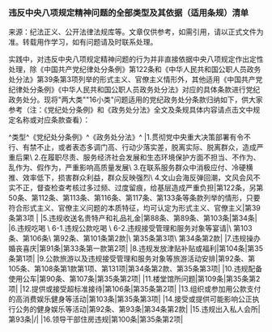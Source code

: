 ###  违反中央八项规定精神问题的全部类型及其依据（适用条规）清单 

来源：纪法正义、公开法律法规库等。文章仅供参考，如需引用，请以正式文件为准。转载用作学习，如有问题请及时联系处理。

实践中，对违反中央八项规定精神问题的行为并非直接依据中央八项规定作出定性处理，除《中国共产党纪律处分条例》第122条和《中华人民共和国公职人员政务处分法》第39条第3项列举的形式主义、官僚主义情形外，其他适用《中国共产党纪律处分条例》《中华人民共和国公职人员政务处分法》对应的具体条款进行党纪政务处分。现将"两大类""16小类"问题适用的党纪政务处分条款归纳如下，供大家参考（注：《党纪处分条例》和《政务处分法》全文及条规具体内容请点击文中规定名称或对应条款查看）：

^类型^《党纪处分条例》^《政务处分法》^
\|1.贯彻党中央重大决策部署有令不行、有禁不止，或者表态多调门高、行动少落实差，脱离实际、脱离群众，造成严重后果\\
2.在履职尽责、服务经济社会发展和生态环境保护方面不担当、不作为、乱作为、假作为，严重影响高质量发展\\
3.在联系服务群众中消极应付、冷硬横推、效率低下，损害群众利益，群众反映强烈\\
4.文山会海反弹回潮，文风会风不实不正，督查检查考核过多过频、过度留痕，给基层造成严重负担\|第122条，另第50条、第112条、第113条、第116条、第117条、第133条等条款列举的情形，只要符合形式主义、官僚主义问题的本质特征，均可认定为形式主义、官僚主义\|第39条第3项
\| \|5.违规收送名贵特产和礼品礼金\|第88条、第89条、第103条\|第34条\|
\|6.违规吃喝 \\ 6-1.违规公款吃喝 \\ 6-2.违规接受管理和服务对象等宴请\|\\
第103条、第106条\\ 第92条、第101条第2款\|\\ 第35条第3项\\ 第34条第2款\|
\|7.违规操办婚丧喜庆\|第91条\|第33条第一款第2项\|
\|8.违规发放津贴补贴或福利\|第104条\|第35条第1项\|
\|9.公款旅游以及违规接受管理和服务对象等旅游活动安排\|第92条、第105条、第108条第1款第1项、第131项\|第34条第2款、第35条第3项\|
\|10.违规配备使用公车\|第90条、第107条\|第35条第2项\|
\|11.楼堂馆所问题\|第109条\|第35条第2项\|
\|12.提供或接受超标准接待\|第106条\|第35条第2项\|
\|13.组织或参加用公款支付的高消费娱乐健身等活动\|第103条\|第35条第3项\|
\|14.接受或提供可能影响公正执行公务的健身娱乐等活动\|第92条、第93条\|第34条第2款\|
\|15.违规出入私人会所\|第93条\|/\|
\|16.领导干部住房违规\|第100条\|第35条第2项\|
